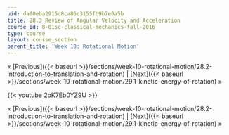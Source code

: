```yaml
---
uid: daf0eba2915c8ca86c3155fb9b7e0a5b
title: 28.3 Review of Angular Velocity and Acceleration
course_id: 8-01sc-classical-mechanics-fall-2016
type: course
layout: course_section
parent_title: 'Week 10: Rotational Motion'
---
```


« [Previous]({{< baseurl >}}/sections/week-10-rotational-motion/28.2-introduction-to-translation-and-rotation) | [Next]({{< baseurl >}}/sections/week-10-rotational-motion/29.1-kinetic-energy-of-rotation) »

{{< youtube 2oK7Eb0YZ9U >}}

« [Previous]({{< baseurl >}}/sections/week-10-rotational-motion/28.2-introduction-to-translation-and-rotation) | [Next]({{< baseurl >}}/sections/week-10-rotational-motion/29.1-kinetic-energy-of-rotation) »